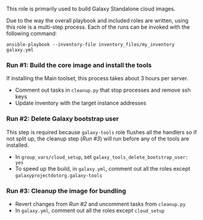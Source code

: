 This role is primarily used to build Galaxy Standalone cloud images.

Due to the way the overall playbook and included roles are written, using
this role is a multi-step process. Each of the runs can be invoked with the
following command:

```ansible-playbook --inventory-file inventory_files/my_inventory galaxy.yml```

### Run #1: Build the core image and install the tools
If installing the Main toolset, this process takes about 3 hours per server.
 * Comment out tasks in `cleanup.py` that stop processes and remove ssh keys
 * Update inventory with the target instance addresses

### Run #2: Delete Galaxy bootstrap user
This step is required because `galaxy-tools` role flushes all the handlers so
if not split up, the cleanup step (_Run #3_) will run before any of the tools
are installed.
 * In `group_vars/cloud_setup`, set `galaxy_tools_delete_bootstrap_user: yes`
 * To speed up the build, in `galaxy.yml`, comment out all the roles except
   `galaxyprojectdotorg.galaxy-tools`

### Run #3: Cleanup the image for bundling
 * Revert changes from _Run #2_ and uncomment tasks from `cleanup.py`
 * In `galaxy.yml`, comment out all the roles except `cloud_setup`
